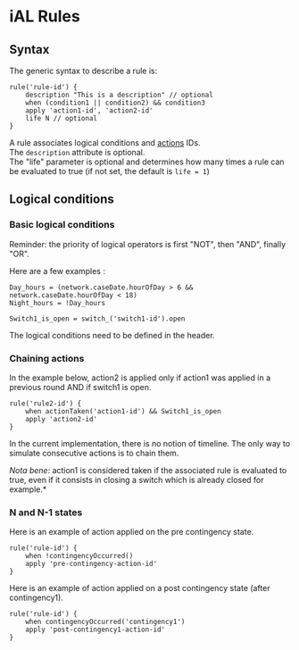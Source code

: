 # iAL Rules

## Syntax

The generic syntax to describe a rule is:

```
rule('rule-id') {
    description "This is a description" // optional
    when (condition1 || condition2) && condition3
    apply 'action1-id', 'action2-id'
    life N // optional
}
```

A rule associates logical conditions and [actions](actions.md) IDs.  
The ```description``` attribute is optional.   
The "life" parameter is optional and determines how many times a rule can be evaluated to true (if not set, the default is ```life = 1```) 

## Logical conditions

### Basic logical conditions

Reminder: the priority of logical operators is first "NOT", then "AND", finally "OR".

Here are a few examples :

```
Day_hours = (network.caseDate.hourOfDay > 6 && network.caseDate.hourOfDay < 18)
Night_hours = !Day_hours

Switch1_is_open = switch_('switch1-id').open
```

The logical conditions need to be defined in the header.

### Chaining actions

In the example below, action2 is applied only if action1 was applied in a previous round AND if switch1 is open.

```
rule('rule2-id') {
    when actionTaken('action1-id') && Switch1_is_open
    apply 'action2-id'
}
```

In the current implementation, there is no notion of timeline. The only way to simulate consecutive actions is to chain them.

*Nota bene*: action1 is considered taken if the associated rule is evaluated to true, even if it consists in closing a switch which is already closed for example.*

### N and N-1 states

Here is an example of action applied on the pre contingency state.
```
rule('rule-id') {
    when !contingencyOccurred()
    apply 'pre-contingency-action-id'
}
```

Here is an example of action applied on a post contingency state (after contingency1).
```
rule('rule-id') {
    when contingencyOccurred('contingency1')
    apply 'post-contingency1-action-id'
}
```

